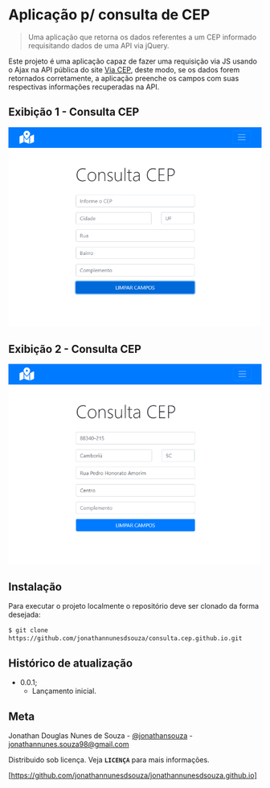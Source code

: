 # Aplicação p/ consulta de CEP
> Uma aplicação que retorna os dados referentes a um CEP informado requisitando dados de uma API via jQuery.

Este projeto é uma aplicação capaz de fazer uma requisição via JS usando o Ajax na API pública do site [Via CEP], deste modo, se os dados forem retornados corretamente, a aplicação preenche os campos com suas respectivas informações recuperadas na API.

## Exibição 1 - Consulta CEP

![Screenshoot 1](imagens/screenshoot_1.png "Tela de Consulta CEP")

## Exibição 2 - Consulta CEP

![Screenshoot 2](imagens/screenshoot_2.png "Tela após o CEP ser consultado")

## Instalação

Para executar o projeto localmente o repositório deve ser clonado da forma desejada:
```
$ git clone https://github.com/jonathannunesdsouza/consulta.cep.github.io.git
```

## Histórico de atualização 

* 0.0.1;
    * Lançamento inicial.

## Meta 

Jonathan Douglas Nunes de Souza - [@jonathansouza] - <jonathannunes.souza98@gmail.com>

[@jonathansouza]:https://www.linkedin.com/in/perfil-in/

Distribuido sob licença. Veja **`LICENÇA`** para mais informações.

[https://github.com/jonathannunesdsouza/jonathannunesdsouza.github.io]

[Via CEP]:https://viacep.com.br/ws/16406060/json/